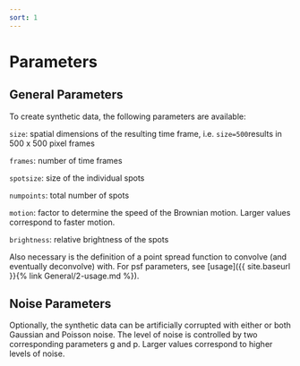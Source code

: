 ```yaml
---
sort: 1
---
```


# Parameters

## General Parameters

To create synthetic data, the following parameters are available:

```size```: spatial dimensions of the resulting time frame, i.e. ``size=500``results in 500 x 500 pixel frames

```frames```: number of time frames

```spotsize```: size of the individual spots

```numpoints```: total number of spots

```motion```: factor to determine the speed of the Brownian motion. Larger values correspond to faster motion. 

```brightness```: relative brightness of the spots


Also necessary is the definition of a point spread function to convolve (and eventually deconvolve) with. 
For psf parameters, see [usage]({{ site.baseurl }}{% link General/2-usage.md %}).



## Noise Parameters

Optionally, the synthetic data can be artificially corrupted with either or both Gaussian and Poisson noise.
The level of noise is controlled by two corresponding parameters g and p. Larger values correspond to higher levels of noise.